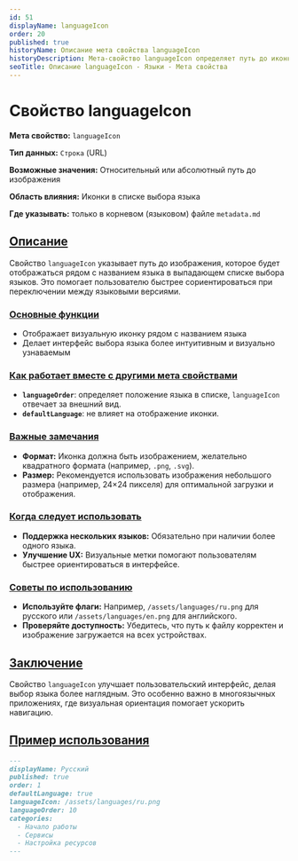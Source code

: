 ```yaml
---
id: 51
displayName: languageIcon
order: 20
published: true
historyName: Описание мета свойства languageIcon
historyDescription: Мета-свойство languageIcon определяет путь до иконки языка, отображаемой в списке языков.
seoTitle: Описание languageIcon - Языки - Мета свойства
---
```


# Свойство languageIcon

**Мета свойство:** `languageIcon`

**Тип данных:** `Строка` (URL)

**Возможные значения:** Относительный или абсолютный путь до изображения

**Область влияния:** Иконки в списке выбора языка

**Где указывать:** только в корневом (языковом) файле `metadata.md`


## [Описание](description)

Свойство `languageIcon` указывает путь до изображения, которое будет отображаться рядом с названием языка в выпадающем списке выбора языков.
Это помогает пользователю быстрее сориентироваться при переключении между языковыми версиями.


### [Основные функции](basic-functions)

- Отображает визуальную иконку рядом с названием языка
- Делает интерфейс выбора языка более интуитивным и визуально узнаваемым


### [Как работает вместе с другими мета свойствами](with-other-properties)

- **`languageOrder`**: определяет положение языка в списке, `languageIcon` отвечает за внешний вид.
- **`defaultLanguage`**: не влияет на отображение иконки.


### [Важные замечания](notes)

- **Формат:** Иконка должна быть изображением, желательно квадратного формата (например, `.png`, `.svg`).
- **Размер:** Рекомендуется использовать изображения небольшого размера (например, 24×24 пикселя) для оптимальной загрузки и отображения.


### [Когда следует использовать](when-to-use)

- **Поддержка нескольких языков:** Обязательно при наличии более одного языка.
- **Улучшение UX:** Визуальные метки помогают пользователям быстрее ориентироваться в интерфейсе.


### [Советы по использованию](advice)

- **Используйте флаги:** Например, `/assets/languages/ru.png` для русского или `/assets/languages/en.png` для английского.
- **Проверяйте доступность:** Убедитесь, что путь к файлу корректен и изображение загружается на всех устройствах.


## [Заключение](conclusion)

Свойство `languageIcon` улучшает пользовательский интерфейс, делая выбор языка более наглядным.
Это особенно важно в многоязычных приложениях, где визуальная ориентация помогает ускорить навигацию.


## [Пример использования](examples)

```md
---
displayName: Русский
published: true
order: 1
defaultLanguage: true
languageIcon: /assets/languages/ru.png
languageOrder: 10
categories:
  - Начало работы
  - Сервисы
  - Настройка ресурсов
---
```
